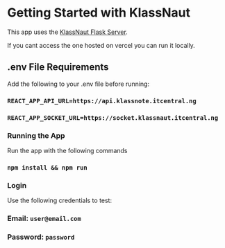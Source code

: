 # Getting Started with KlassNaut

This app uses the [KlassNaut Flask Server](https://github.com/itcentralng/autoNote).

If you cant access the one hosted on vercel you can run it locally.

## .env File Requirements

Add the following to your .env file before running:

### `REACT_APP_API_URL=https://api.klassnote.itcentral.ng`
### `REACT_APP_SOCKET_URL=https://socket.klassnaut.itcentral.ng`


### Running the App

Run the app with the following commands

### `npm install && npm run`

### Login

Use the following credentials to test:

### Email: `user@email.com`
### Password: `password`
